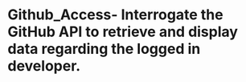 # Github_Access- Interrogate the GitHub API to retrieve and display data regarding the logged in developer.
